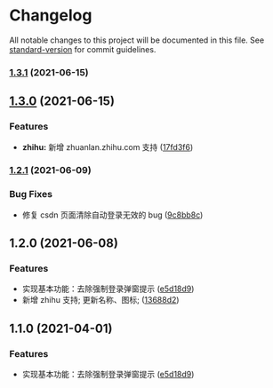 # Changelog

All notable changes to this project will be documented in this file. See [standard-version](https://github.com/conventional-changelog/standard-version) for commit guidelines.

### [1.3.1](https://github.com/showmethecode9527/bye-forced-login/compare/v1.3.0...v1.3.1) (2021-06-15)

## [1.3.0](https://github.com/showmethecode9527/bye-forced-login/compare/v1.2.1...v1.3.0) (2021-06-15)


### Features

* **zhihu:** 新增 zhuanlan.zhihu.com 支持 ([17fd3f6](https://github.com/showmethecode9527/bye-forced-login/commit/17fd3f62a8fd8ea7eb3f6d99ea85b5ff148b6772))

### [1.2.1](https://github.com/showmethecode9527/bye-forced-login/compare/v1.2.0...v1.2.1) (2021-06-09)


### Bug Fixes

* 修复 csdn 页面清除自动登录无效的 bug ([9c8bb8c](https://github.com/showmethecode9527/bye-forced-login/commit/9c8bb8c0d299892af1fe9b205db5cb6bc88db328))

## 1.2.0 (2021-06-08)


### Features

* 实现基本功能：去除强制登录弹窗提示 ([e5d18d9](https://github.com/showmethecode9527/bye-forced-login/commit/e5d18d942c7280dc49f886eb65cc86f4c1e12976))
* 新增 zhihu 支持; 更新名称、图标; ([13688d2](https://github.com/showmethecode9527/bye-forced-login/commit/13688d20a34baa0a4cad24777ac36c1ab48903c6))

## 1.1.0 (2021-04-01)


### Features

* 实现基本功能：去除强制登录弹窗提示 ([e5d18d9](https://github.com/showmethecode9527/f_ck-csdn/commit/e5d18d942c7280dc49f886eb65cc86f4c1e12976))
